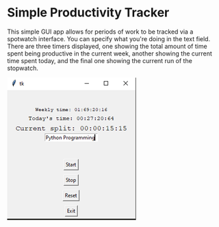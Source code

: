 # Simple Productivity Tracker

This simple GUI app allows for periods of work to be tracked via a spotwatch interface. You can specify what you're doing in the text field. There are three timers displayed, one showing the total amount of time spent being productive in the current week, another showing the current time spent today, and the final one showing the current run of the stopwatch. 

<img src = "images/gui_interface.png" alt = "snippet of stopwatch interface" />